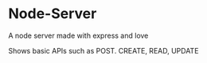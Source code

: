 # Node-Server
A node server made with express and love

Shows basic APIs such as POST. CREATE, READ, UPDATE
